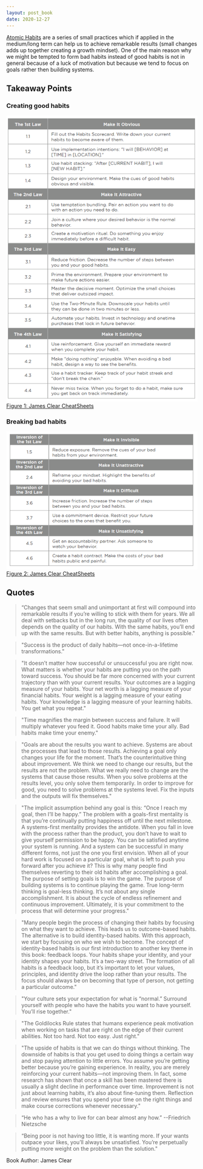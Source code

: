```yaml
---
layout: post_book
date: 2020-12-27
---
```


[Atomic Habits](https://amzn.to/2JFUzXQ) are a series of small practices which if applied in the medium/long term can help us to achieve remarkable results (small changes adds up together creating a growth mindset). One of the main reason why we might be tempted to form bad habits instead of good habits is not in general because of a luck of motivation but because we tend to focus on goals rather then building systems.

<!--end_excerpt-->

## Takeaway Points

### Creating good habits

![](/assets/img/habits1.PNG) <br>
[Figure 1: James Clear CheatSheets](https://s3.amazonaws.com/jamesclear/Atomic+Habits/Habits+Cheat+Sheet.pdf)

### Breaking bad habits

![](/assets/img/habits2.PNG) <br>
[Figure 2: James Clear CheatSheets](https://s3.amazonaws.com/jamesclear/Atomic+Habits/Habits+Cheat+Sheet.pdf)

## Quotes

> “Changes that seem small and unimportant at first will compound into remarkable results if you’re willing to stick with them for years. We all deal with setbacks but in the long run, the quality of our lives often depends on the quality of our habits. With the same habits, you’ll end up with the same results. But with better habits, anything is possible."

> "Success is the product of daily habits—not once-in-a-lifetime transformations."

> "It doesn’t matter how successful or unsuccessful you are right now. What matters is whether your habits are putting you on the path toward success. You should be far more concerned with your current trajectory than with your current results. Your outcomes are a lagging measure of your habits. Your net worth is a lagging measure of your financial habits. Your weight is a lagging measure of your eating habits. Your knowledge is a lagging measure of your learning habits. You get what you repeat."

> "Time magnifies the margin between success and failure. It will multiply whatever you feed it. Good habits make time your ally. Bad habits make time your enemy."

> "Goals are about the results you want to achieve. Systems are about the processes that lead to those results. Achieving a goal only changes your life for the moment. That’s the counterintuitive thing about improvement. We think we need to change our results, but the results are not the problem. What we really need to change are the systems that cause those results. When you solve problems at the results level, you only solve them temporarily. In order to improve for good, you need to solve problems at the systems level. Fix the inputs and the outputs will fix themselves."

> "The implicit assumption behind any goal is this: “Once I reach my goal, then I’ll be happy.” The problem with a goals-first mentality is that you’re continually putting happiness off until the next milestone. A systems-first mentality provides the antidote. When you fall in love with the process rather than the product, you don’t have to wait to give yourself permission to be happy. You can be satisfied anytime your system is running. And a system can be successful in many different forms, not just the one you first envision. When all of your hard work is focused on a particular goal, what is left to push you forward after you achieve it? This is why many people find themselves reverting to their old habits after accomplishing a goal. The purpose of setting goals is to win the game. The purpose of building systems is to continue playing the game. True long-term thinking is goal-less thinking. It’s not about any single accomplishment. It is about the cycle of endless refinement and continuous improvement. Ultimately, it is your commitment to the process that will determine your progress."

> "Many people begin the process of changing their habits by focusing on what they want to achieve. This leads us to outcome-based habits. The alternative is to build identity-based habits. With this approach, we start by focusing on who we wish to become. The concept of identity-based habits is our first introduction to another key theme in this book: feedback loops. Your habits shape your identity, and your identity shapes your habits. It’s a two-way street. The formation of all habits is a feedback loop, but it’s important to let your values, principles, and identity drive the loop rather than your results. The focus should always be on becoming that type of person, not getting a particular outcome."

> "Your culture sets your expectation for what is “normal.” Surround yourself with people who have the habits you want to have yourself. You’ll rise together."

> "The Goldilocks Rule states that humans experience peak motivation when working on tasks that are right on the edge of their current abilities. Not too hard. Not too easy. Just right."

> "The upside of habits is that we can do things without thinking. The downside of habits is that you get used to doing things a certain way and stop paying attention to little errors. You assume you’re getting better because you’re gaining experience. In reality, you are merely reinforcing your current habits—not improving them. In fact, some research has shown that once a skill has been mastered there is usually a slight decline in performance over time. Improvement is not just about learning habits, it’s also about fine-tuning them. Reflection and review ensures that you spend your time on the right things and make course corrections whenever necessary."

> “He who has a why to live for can bear almost any how.” --Friedrich Nietzsche

> “Being poor is not having too little, it is wanting more. If your wants outpace your likes, you’ll always be unsatisfied. You’re perpetually putting more weight on the problem than the solution."

Book Author: James Clear
